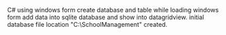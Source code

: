 C# using windows form create database and table while loading windows form add data into sqlite database and show into datagridview.
initial database file location "C:\SchoolManagement" created.
